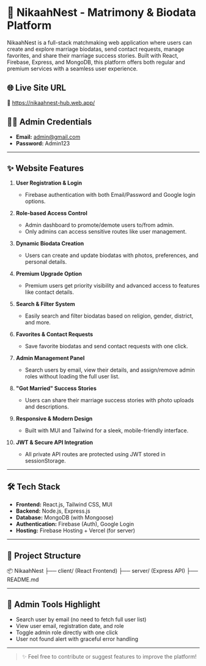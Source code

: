 # 💍 NikaahNest - Matrimony & Biodata Platform

NikaahNest is a full-stack matchmaking web application where users can create and explore marriage biodatas, send contact requests, manage favorites, and share their marriage success stories. Built with React, Firebase, Express, and MongoDB, this platform offers both regular and premium services with a seamless user experience.

## 🌐 Live Site URL

🔗 https://nikaahnest-hub.web.app/

## 👨‍💼 Admin Credentials

- **Email:** admin@gmail.com
- **Password:** Admin123

---

## ✨ Website Features

1. **User Registration & Login**

   - Firebase authentication with both Email/Password and Google login options.

2. **Role-based Access Control**

   - Admin dashboard to promote/demote users to/from admin.
   - Only admins can access sensitive routes like user management.

3. **Dynamic Biodata Creation**

   - Users can create and update biodatas with photos, preferences, and personal details.

4. **Premium Upgrade Option**

   - Premium users get priority visibility and advanced access to features like contact details.

5. **Search & Filter System**

   - Easily search and filter biodatas based on religion, gender, district, and more.

6. **Favorites & Contact Requests**

   - Save favorite biodatas and send contact requests with one click.

7. **Admin Management Panel**

   - Search users by email, view their details, and assign/remove admin roles without loading the full user list.

8. **"Got Married" Success Stories**

   - Users can share their marriage success stories with photo uploads and descriptions.

9. **Responsive & Modern Design**

   - Built with MUI and Tailwind for a sleek, mobile-friendly interface.

10. **JWT & Secure API Integration**
    - All private API routes are protected using JWT stored in sessionStorage.

---

## 🛠 Tech Stack

- **Frontend:** React.js, Tailwind CSS, MUI
- **Backend:** Node.js, Express.js
- **Database:** MongoDB (with Mongoose)
- **Authentication:** Firebase (Auth), Google Login
- **Hosting:** Firebase Hosting + Vercel (for server)

---

## 📁 Project Structure

📦 NikaahNest
├── client/ (React Frontend)
├── server/ (Express API)
├── README.md

---

## 📌 Admin Tools Highlight

- Search user by email (no need to fetch full user list)
- View user email, registration date, and role
- Toggle admin role directly with one click
- User not found alert with graceful error handling

---

> ✨ Feel free to contribute or suggest features to improve the platform!
